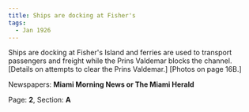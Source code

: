 ```yaml
---  
title: Ships are docking at Fisher's  
tags:  
  - Jan 1926  
---  
```

  
Ships are docking at Fisher's Island and ferries are used to transport passengers and freight while the Prins Valdemar blocks the channel. [Details on attempts to clear the Prins Valdemar.] [Photos on page 16B.]  
  
Newspapers: **Miami Morning News or The Miami Herald**  
  
Page: **2**, Section: **A** 
